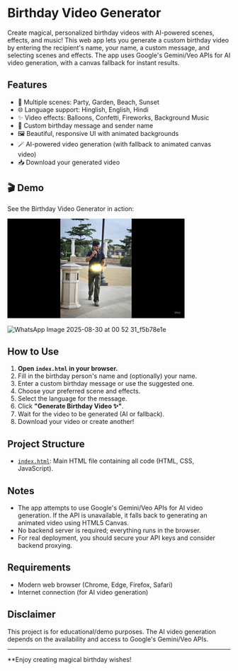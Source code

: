 # Birthday Video Generator

Create magical, personalized birthday videos with AI-powered scenes, effects, and music! This web app lets you generate a custom birthday video by entering the recipient's name, your name, a custom message, and selecting scenes and effects. The app uses Google's Gemini/Veo APIs for AI video generation, with a canvas fallback for instant results.

## Features

- 🎉 Multiple scenes: Party, Garden, Beach, Sunset
- 🌐 Language support: Hinglish, English, Hindi
- ✨ Video effects: Balloons, Confetti, Fireworks, Background Music
- 📝 Custom birthday message and sender name
- 🖼️ Beautiful, responsive UI with animated backgrounds
- 🪄 AI-powered video generation (with fallback to animated canvas video)
- 📥 Download your generated video

## 🎬 Demo

See the Birthday Video Generator in action:

![Birthday Video Demo](demo.gif)

![WhatsApp Image 2025-08-30 at 00 52 31_f5b78e1e](https://github.com/user-attachments/assets/dbdd94ad-b5e1-4a58-989c-c975f7194760)

## How to Use

1. **Open `index.html` in your browser.**
2. Fill in the birthday person's name and (optionally) your name.
3. Enter a custom birthday message or use the suggested one.
4. Choose your preferred scene and effects.
5. Select the language for the message.
6. Click **"Generate Birthday Video ✨"**.
7. Wait for the video to be generated (AI or fallback).
8. Download your video or create another!

## Project Structure

- [`index.html`](index.html): Main HTML file containing all code (HTML, CSS, JavaScript).

## Notes

- The app attempts to use Google's Gemini/Veo APIs for AI video generation. If the API is unavailable, it falls back to generating an animated video using HTML5 Canvas.
- No backend server is required; everything runs in the browser.
- For real deployment, you should secure your API keys and consider backend proxying.

## Requirements

- Modern web browser (Chrome, Edge, Firefox, Safari)
- Internet connection (for AI video generation)

## Disclaimer

This project is for educational/demo purposes. The AI video generation depends on the availability and access to Google's Gemini/Veo APIs.

---

**Enjoy creating magical birthday wishes!
